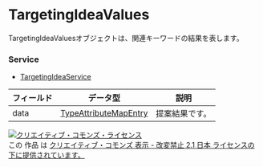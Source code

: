 # TargetingIdeaValues
TargetingIdeaValuesオブジェクトは、関連キーワードの結果を表します。
### Service
+ [TargetingIdeaService](../services/TargetingIdeaService.md)

| フィールド | データ型 | 説明 | 
|---|---|---|
| data| <a href="../data/TypeAttributeMapEntry.md">TypeAttributeMapEntry</a>| 提案結果です。 |
<a rel="license" href="http://creativecommons.org/licenses/by-nd/2.1/jp/"><img alt="クリエイティブ・コモンズ・ライセンス" style="border-width:0" src="https://i.creativecommons.org/l/by-nd/2.1/jp/88x31.png" /></a><br />この 作品 は <a rel="license" href="http://creativecommons.org/licenses/by-nd/2.1/jp/">クリエイティブ・コモンズ 表示 - 改変禁止 2.1 日本 ライセンスの下に提供されています。</a>
